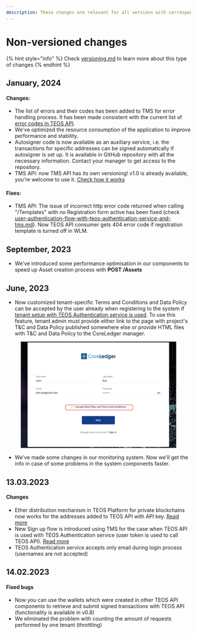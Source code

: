 ```yaml
---
description: These changes are relevant for all versions with corresponding functionality
---
```


# Non-versioned changes

{% hint style="info" %}
Check [versioning.md](../using-the-teos-api/versioning.md "mention") to learn more about this type of changes
{% endhint %}

## January, 2024

#### Changes:

* The list of errors and their codes has been added to TMS for error handling process. It has been made consistent with the current list of [error codes in TEOS API](https://teos-docs.coreledger.net/overview/handling-errors).
* We've optimized the resource consumption of the application to improve performance and stability.
* Autosigner code is now available as an auxiliary service, i.e. the transactions for specific addresses can be signed automatically if autosigner is set up. It is available in GitHub repository with all the necessary information. Contact your manager to get access to the repository.
* TMS API: now TMS API has its own versioning! v1.0 is already available, you're welcome to use it. [Check how it works](../using-additional-apis-of-teos-platform/using-tms-api/#versions)

#### Fixes:

* TMS API: The issue of incorrect http error code returned when calling "/Templates" with no Registration form active has been fixed (check [user-authentication-flow-with-teos-authentication-service-and-tms.md](../using-additional-apis-of-teos-platform/user-authentication-flow-with-teos-authentication-service-and-tms.md "mention")). Now TEOS API consumer gets 404 error code if registration template is turned off in WLM.

## September, 2023

* We've introduced some performance optimisation in our components to speed up Asset creation process with **POST /Assets**

## June, 2023

* Now customized tenant-specific Terms and Conditions and Data Policy can be accepted by the user already when registering to the system if [tenant setup with TEOS Authentication service is used](../using-the-teos-api/architecture-note/tenant-setup-options.md#using-teos-api-with-the-user-access-token). To use this feature, tenant admin must provide either link to the page with project's T\&C and Data Policy published somewhere else or provide HTML files with T\&C and Data Policy to the CoreLedger manager.

<figure><img src="../.gitbook/assets/Screenshot 2023-05-23 at 14.27.55.png" alt=""><figcaption></figcaption></figure>

* We've made some changes in our monitoring system. Now we'll get the info in case of some problems in the system components faster.

## 13.03.2023

#### Changes

* Ether distribution mechanism in TEOS Platform for private blockchains now works for the addresses added to TEOS API with API key. [Read more](../overview/dealing-with-blockchain-transactions/how-to-get-ether-for-signing-transactions.md)
* New Sign up flow is introduced using TMS for the case when TEOS API is used with TEOS Authentication service (user token is used to call TEOS API). [Read more](../using-additional-apis-of-teos-platform/user-authentication-flow-with-teos-authentication-service-and-tms.md)
* TEOS Authentication service accepts only email during login process (usernames are not accepted)

## 14.02.2023

#### Fixed bugs

* Now you can use the wallets which were created in other TEOS API components to retrieve and submit signed transactions with TEOS API (functionality is available in v0.8)
* We eliminated the problem with counting the amount of requests performed by one tenant (throttling)
